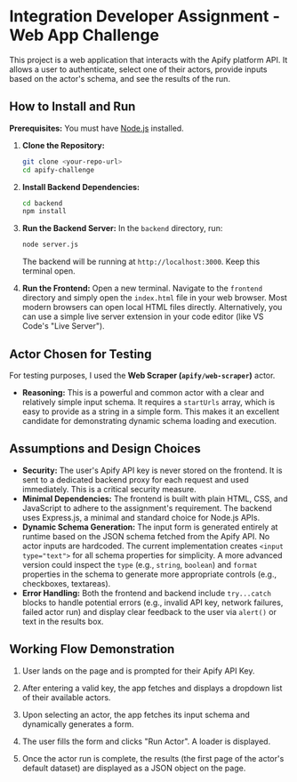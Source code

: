 # Integration Developer Assignment - Web App Challenge

This project is a web application that interacts with the Apify platform API. It allows a user to authenticate, select one of their actors, provide inputs based on the actor's schema, and see the results of the run.

## How to Install and Run

**Prerequisites:** You must have [Node.js](https://nodejs.org/) installed.

1.  **Clone the Repository:**
    ```bash
    git clone <your-repo-url>
    cd apify-challenge
    ```

2.  **Install Backend Dependencies:**
    ```bash
    cd backend
    npm install
    ```

3.  **Run the Backend Server:**
    In the `backend` directory, run:
    ```bash
    node server.js
    ```
    The backend will be running at `http://localhost:3000`. Keep this terminal open.

4.  **Run the Frontend:**
    Open a new terminal. Navigate to the `frontend` directory and simply open the `index.html` file in your web browser. Most modern browsers can open local HTML files directly. Alternatively, you can use a simple live server extension in your code editor (like VS Code's "Live Server").

## Actor Chosen for Testing

For testing purposes, I used the **Web Scraper (`apify/web-scraper`)** actor.

* **Reasoning:** This is a powerful and common actor with a clear and relatively simple input schema. It requires a `startUrls` array, which is easy to provide as a string in a simple form. This makes it an excellent candidate for demonstrating dynamic schema loading and execution.

## Assumptions and Design Choices

* **Security:** The user's Apify API key is never stored on the frontend. It is sent to a dedicated backend proxy for each request and used immediately. This is a critical security measure.
* **Minimal Dependencies:** The frontend is built with plain HTML, CSS, and JavaScript to adhere to the assignment's requirement. The backend uses Express.js, a minimal and standard choice for Node.js APIs.
* **Dynamic Schema Generation:** The input form is generated entirely at runtime based on the JSON schema fetched from the Apify API. No actor inputs are hardcoded. The current implementation creates `<input type="text">` for all schema properties for simplicity. A more advanced version could inspect the `type` (e.g., `string`, `boolean`) and `format` properties in the schema to generate more appropriate controls (e.g., checkboxes, textareas).
* **Error Handling:** Both the frontend and backend include `try...catch` blocks to handle potential errors (e.g., invalid API key, network failures, failed actor run) and display clear feedback to the user via `alert()` or text in the results box.

## Working Flow Demonstration

1.  User lands on the page and is prompted for their Apify API Key.
   
2.  After entering a valid key, the app fetches and displays a dropdown list of their available actors.
    
3.  Upon selecting an actor, the app fetches its input schema and dynamically generates a form.
    
4.  The user fills the form and clicks "Run Actor". A loader is displayed.
 
5.  Once the actor run is complete, the results (the first page of the actor's default dataset) are displayed as a JSON object on the page.
    
